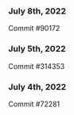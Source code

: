 ### July 8th, 2022

Commit #90172

### July 5th, 2022

Commit #314353


### July 4th, 2022

Commit #72281
